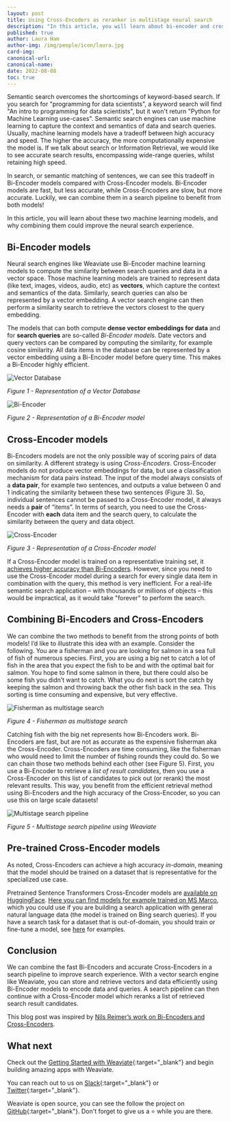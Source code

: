 ```yaml
---
layout: post
title: Using Cross-Encoders as reranker in multistage neural search
description: "In this article, you will learn about bi-encoder and cross-encoder machine learning models, and why combining them could improve the neural search experience."
published: true
author: Laura Ham
author-img: /img/people/icon/laura.jpg
card-img: 
canonical-url: 
canonical-name: 
date: 2022-08-08
toc: true
---
```


Semantic search overcomes the shortcomings of keyword-based search. If you search for "programming for data scientists", a keyword search will find "An intro to programming for data scientists", but it won't return "Python for Machine Learning use-cases". Semantic search engines can use machine learning to capture the context and semantics of data and search queries. Usually, machine learning models have a tradeoff between high accuracy and speed. The higher the accuracy, the more computationally expensive the model is. If we talk about search or Information Retrieval, we would like to see accurate search results, encompassing wide-range queries, whilst retaining high speed. 

In search, or semantic matching of sentences, we can see this tradeoff in Bi-Encoder models compared with Cross-Encoder models. Bi-Encoder models are fast, but less accurate, while Cross-Encoders are slow, but more accurate. Luckily, we can combine them in a search pipeline to benefit from both models!

In this article, you will learn about these two machine learning models, and why combining them could improve the neural search experience.

## Bi-Encoder models

Neural search engines like Weaviate use Bi-Encoder machine learning models to compute the similarity between search queries and data in a vector space. Those machine learning models are trained to represent data (like text, images, videos, audio, etc) as **vectors**, which capture the context and semantics of the data. Similarly, search queries can also be represented by a vector embedding. A vector search engine can then perform a similarity search to retrieve the vectors closest to the query embedding. 

The models that can both compute **dense vector embeddings for data** and for **search queries** are so-called *Bi-Encoder models*. Date vectors and query vectors can be compared by computing the similarity, for example cosine similarity. All data items in the database can be represented by a vector embedding using a Bi-Encoder model before query time. This makes a Bi-Encoder highly efficient.

![Vector Database](/img/blog/hero/cross-encoders/vector-database.png)

*Figure 1 - Representation of a Vector Database*

![Bi-Encoder](/img/blog/hero/cross-encoders/bi-encoder.png)

*Figure 2 - Representation of a Bi-Encoder model*

## Cross-Encoder models

Bi-Encoders models are not the only possible way of scoring pairs of data on similarity. A different strategy is using *Cross-Encoders*. Cross-Encoder models do not produce vector embeddings for data, but use a classification mechanism for data pairs instead. The input of the model always consists of a **data pair**, for example two sentences, and outputs a value between 0 and 1 indicating the similarity between these two sentences (Figure 3). So, individual sentences cannot be passed to a Cross-Encoder model, it always needs a **pair** of “items”. In terms of search, you need to use the Cross-Encoder with **each** data item and the search query, to calculate the similarity between the query and data object.

![Cross-Encoder](/img/blog/hero/cross-encoders/cross-encoder.png)

*Figure 3 - Representation of a Cross-Encoder model*


If a Cross-Encoder model is trained on a representative training set, it [achieves higher accuracy than Bi-Encoders](https://arxiv.org/abs/1908.10084). However, since you need to use the Cross-Encoder model during a search for every single data item in combination with the query, this method is very inefficient. For a real-life semantic search application – with thousands or millions of objects – this would be impractical, as it would take "forever" to perform the search.

## Combining Bi-Encoders and Cross-Encoders

We can combine the two methods to benefit from the strong points of both models! I’d like to illustrate this idea with an example. Consider the following. You are a fisherman and you are looking for salmon in a sea full of fish of numerous species. First, you are using a big net to catch a lot of fish in the area that you expect the fish to be and with the optimal bait for salmon. You hope to find some salmon in there, but there could also be some fish you didn’t want to catch. What you do next is sort the catch by keeping the salmon and throwing back the other fish back in the sea. This sorting is time consuming and expensive, but very effective.

![Fisherman as multistage search](/img/blog/hero/cross-encoders/fisherman.png)

*Figure 4 - Fisherman as multistage search*

Catching fish with the big net represents how Bi-Encoders work. Bi-Encoders are fast, but are not as accurate as the expensive fisherman aka the Cross-Encoder. Cross-Encoders are time consuming, like the fisherman who would need to limit the number of fishing rounds they could do. So we can chain those two methods behind each other (see Figure 5). First, you use a Bi-Encoder to retrieve a *list of result candidates*, then you use a Cross-Encoder on this list of candidates to pick out (or rerank) the most relevant results. This way, you benefit from the efficient retrieval method using Bi-Encoders and the high accuracy of the Cross-Encoder, so you can use this on large scale datasets!

![Multistage search pipeline](/img/blog/hero/cross-encoders/weaviate-pipeline-long.png)

*Figure 5 - Multistage search pipeline using Weaviate*

## Pre-trained Cross-Encoder models

As noted, Cross-Encoders can achieve a high accuracy *in-domain*, meaning that the model should be trained on a dataset that is representative for the specialized use case. 

Pretrained Sentence Transformers Cross-Encoder models are [available on HuggingFace](https://huggingface.co/Cross-Encoder). [Here you can find models for example trained on MS Marco](https://huggingface.co/cross-encoder/mmarco-mMiniLMv2-L12-H384-v1), which you could use if you are building a search application with general natural language data (the model is trained on Bing search queries). If you have a search task for a dataset that is out-of-domain, you should train or fine-tune a model, see [here](https://www.sbert.net/examples/training/cross-encoder/README.html) for examples.

## Conclusion

We can combine the fast Bi-Encoders and accurate Cross-Encoders in a search pipeline to improve search experience. With a vector search engine like Weaviate, you can store and retrieve vectors and data efficiently using Bi-Encoder models to encode data and queries. A search pipeline can then continue with a Cross-Encoder model which reranks a list of retrieved search result candidates. 

This blog post was inspired by [Nils Reimer’s work on Bi-Encoders and Cross-Encoders](https://www.sbert.net/examples/applications/cross-encoder/README.html).


## What next
Check out the [Getting Started with Weaviate](/developers/weaviate/current/getting-started/quick-start.html){:target="_blank"} and begin building amazing apps with Weaviate.

You can reach out to us on [Slack](https://join.slack.com/t/weaviate/shared_invite/zt-goaoifjr-o8FuVz9b1HLzhlUfyfddhw){:target="_blank"} or [Twitter](https://twitter.com/SeMI_tech){:target="_blank"}.

Weaviate is open source, you can see the follow the project on [GitHub](https://github.com/semi-technologies/weaviate){:target="_blank"}. Don't forget to give us a ⭐️ while you are there.